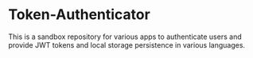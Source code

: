 # Token-Authenticator
This is a sandbox repository for various apps to authenticate users and provide JWT tokens and local storage persistence in various languages. 
